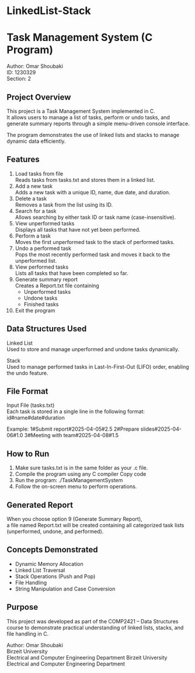 # LinkedList-Stack
# Task Management System (C Program)

Author: Omar Shoubaki  
ID: 1230329  
Section: 2  

## Project Overview
This project is a Task Management System implemented in C.  
It allows users to manage a list of tasks, perform or undo tasks, and generate summary reports through a simple menu-driven console interface.

The program demonstrates the use of linked lists and stacks to manage dynamic data efficiently.

## Features
1. Load tasks from file  
   Reads tasks from tasks.txt and stores them in a linked list.
2. Add a new task  
   Adds a new task with a unique ID, name, due date, and duration.
3. Delete a task  
   Removes a task from the list using its ID.
4. Search for a task  
   Allows searching by either task ID or task name (case-insensitive).
5. View unperformed tasks  
   Displays all tasks that have not yet been performed.
6. Perform a task  
   Moves the first unperformed task to the stack of performed tasks.
7. Undo a performed task  
   Pops the most recently performed task and moves it back to the unperformed list.
8. View performed tasks  
   Lists all tasks that have been completed so far.
9. Generate summary report  
   Creates a Report.txt file containing  
   - Unperformed tasks  
   - Undone tasks  
   - Finished tasks  
10. Exit the program

## Data Structures Used
Linked List  
Used to store and manage unperformed and undone tasks dynamically.

Stack  
Used to manage performed tasks in Last-In-First-Out (LIFO) order, enabling the undo feature.

## File Format
Input File (tasks.txt)  
Each task is stored in a single line in the following format:
id#name#date#duration

Example:
1#Submit report#2025-04-05#2.5
2#Prepare slides#2025-04-06#1.0
3#Meeting with team#2025-04-08#1.5


## How to Run
1. Make sure tasks.txt is in the same folder as your .c file.  
2. Compile the program using any C compiler
Copy code
3. Run the program:
./TaskManagementSystem
4. Follow the on-screen menu to perform operations.

## Generated Report
When you choose option 9 (Generate Summary Report),  
a file named Report.txt will be created containing all categorized task lists (unperformed, undone, and performed).

## Concepts Demonstrated
- Dynamic Memory Allocation  
- Linked List Traversal  
- Stack Operations (Push and Pop)  
- File Handling  
- String Manipulation and Case Conversion  

## Purpose
This project was developed as part of the COMP2421 – Data Structures course to demonstrate practical understanding of linked lists, stacks, and file handling in C.


Author: Omar Shoubaki  
Birzeit University  
Electrical and Computer Engineering Department
Birzeit University  
Electrical and Computer Engineering Department
